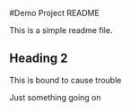 #Demo Project README

This is a simple readme file.

## Heading 2


This is bound to cause trouble

Just something going on
